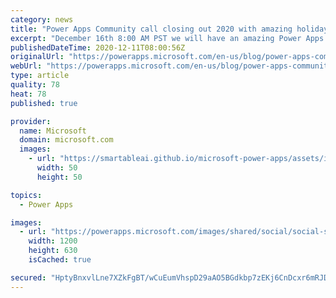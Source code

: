 ```yaml
---
category: news
title: "Power Apps Community call closing out 2020 with amazing holiday themed Apps December 16th"
excerpt: "December 16th 8:00 AM PST we will have an amazing Power Apps holiday themed community call with Clarissa Gillingham, Jese Navaranjan and Sharon Sumner all hosted by our very own Todd Baginski!"
publishedDateTime: 2020-12-11T08:00:56Z
originalUrl: "https://powerapps.microsoft.com/en-us/blog/power-apps-community-call-closing-out-2020-with-amazing-holiday-themed-apps-december-16th/"
webUrl: "https://powerapps.microsoft.com/en-us/blog/power-apps-community-call-closing-out-2020-with-amazing-holiday-themed-apps-december-16th/"
type: article
quality: 78
heat: 78
published: true

provider:
  name: Microsoft
  domain: microsoft.com
  images:
    - url: "https://smartableai.github.io/microsoft-power-apps/assets/images/organizations/microsoft.com-50x50.jpg"
      width: 50
      height: 50

topics:
  - Power Apps

images:
  - url: "https://powerapps.microsoft.com/images/shared/social/social-share-post-ignite.png"
    width: 1200
    height: 630
    isCached: true

secured: "HptyBnxvlLne7XZkFgBT/wCuEumVhspD29aAO5BGdkbp7zEKj6CnDcxr6mRJDJpNAv4wKBGXjQHg2xo1C+e8kUU4IcXksK6H4YvHKmySAdDfS8eRc72VTJ6hIMrAnpUhlGQYQc6+X6PG2zPTlh7/hC8ca6m5Te9KRjqKhDMQkNQhtXFA2dEP6FBxwbCberc1D1BYqyrr9h/fu2hVA676LZBlRBu27v0XhCOxRyvOQq0gnyOIe1u+IxBzTACvWvemM2vGPIcg2PvTskAlZ1EYKQ1Jw4oWU+iHP4N/bJcgbjXCFjFAVyNysxs/J+JpI4r9dId6lcPEJ5RDacZ5JTGJLmXFpFlQulruVIJYtDXBXUE=;GPLcN9+0wx5aEU/kLf1F5Q=="
---
```


